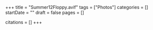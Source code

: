 +++
title = "Summer12Floppy.avif"
tags = ["Photos"]
categories = []
startDate = ""
draft = false
pages = []

citations = []
+++
